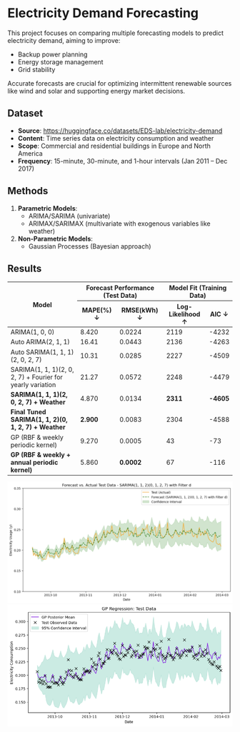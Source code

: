 # Electricity Demand Forecasting

This project focuses on comparing multiple forecasting models to predict electricity demand, aiming to improve:
- Backup power planning
- Energy storage management
- Grid stability

Accurate forecasts are crucial for optimizing intermittent renewable sources like wind and solar and supporting energy market decisions.

## Dataset
- **Source**: https://huggingface.co/datasets/EDS-lab/electricity-demand
- **Content**: Time series data on electricity consumption and weather
- **Scope**: Commercial and residential buildings in Europe and North America
- **Frequency**: 15-minute, 30-minute, and 1-hour intervals (Jan 2011 – Dec 2017)

## Methods
1. **Parametric Models**:
   - ARIMA/SARIMA (univariate)
   - ARIMAX/SARIMAX (multivariate with exogenous variables like weather)
2. **Non-Parametric Models**:
   - Gaussian Processes (Bayesian approach)

## Results


<table>
  <thead>
    <tr>
      <th rowspan="2">Model</th>
      <th colspan="2">Forecast Performance (Test Data)</th>
      <th colspan="2">Model Fit (Training Data)</th>
    </tr>
    <tr>
      <th>MAPE(%) &darr; </th>
      <th>RMSE(kWh) &darr; </th>
      <th>Log-Likelihood &uarr; </th>
      <th>AIC &darr; </th>
    </tr>
  </thead>
  <tbody>
    <tr>
      <td>ARIMA(1, 0, 0)</td>
      <td>8.420</td>
      <td>0.0224</td>
      <td>2119</td>
      <td>-4232</td>
    </tr>
    <tr>
      <td>Auto ARIMA(2, 1, 1)</td>
      <td>16.41</td>
      <td>0.0443</td>
      <td>2136</td>
      <td>-4263</td>
    </tr>
    <tr>
      <td>Auto SARIMA(1, 1, 1)(2, 0, 2, 7)</td>
      <td>10.31</td>
      <td>0.0285</td>
      <td>2227</td>
      <td>-4509</td>
    </tr>
    <tr>
      <td>SARIMA(1, 1, 1)(2, 0, 2, 7) + Fourier for yearly variation</td>
      <td>21.27</td>
      <td>0.0572</td>
      <td>2248</td>
      <td>-4479</td>
    </tr>
    <tr>
      <td><b>SARIMA(1, 1, 1)(2, 0, 2, 7) + Weather</b></td>
      <td>4.870</td>
      <td>0.0134</td>
      <td><b>2311<b></td>
      <td><b>-4605<b></td>
    </tr>
    <tr>
      <td><b>Final Tuned SARIMA(1, 1, 2)(0, 1, 2, 7) + Weather</b></td>
      <td><b>2.900<b></td>
      <td>0.0083</td>
      <td>2304</td>
      <td>-4588</td>
    </tr>
    <tr>
      <td>GP (RBF & weekly periodic kernel)</td>
      <td>9.270</td>
      <td>0.0005</td>
      <td>43</td>
      <td>-73</td>
    </tr>
    <tr>
      <td><b>GP (RBF & weekly + annual periodic kernel)</b></td>
      <td>5.860</td>
      <td><b>0.0002</b></td>
      <td>67</td>
      <td>-116</td>
    </tr>
  </tbody>
</table>





![Fine-tuned SARIMAX with Weather Data](./best%20models/Fine-tuned%20SARIMAX%20w%20weather%20data.png)
![Forecast Plot](./best%20models/best_gp_model.png)



